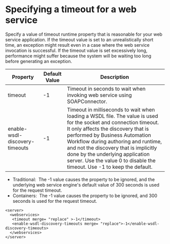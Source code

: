 # Specifying a timeout for a web service

Specify a value of  timeout runtime property that is reasonable for your web
service application. If the timeout value is set to an unrealistically short time, an exception
might result even in a case where the web service invocation is successful. If the timeout value is
set excessively long, performance might suffer because the system will be waiting too long before
generating an exception.

| Property                       |   Default Value | Description                                                                                                                                                                                                                                                                                                                                                                              |
|--------------------------------|-----------------|------------------------------------------------------------------------------------------------------------------------------------------------------------------------------------------------------------------------------------------------------------------------------------------------------------------------------------------------------------------------------------------|
| timeout                        |              -1 | Timeout in seconds to wait when invoking web service using SOAPConnector.                                                                                                                                                                                                                                                                                                                |
| enable-wsdl-discovery-timeouts |              -1 | Timeout in milliseconds to wait when loading a WSDL file. The value is used for the socket and connection timeout. It only affects the discovery that is performed by Business Automation Workflow during authoring and runtime, and not the discovery that is implicitly done by the underlying application server. Use the value 0 to disable the timeout. Use -1 to keep the default. |

- Traditional:  The -1 value causes
the property to be ignored, and the underlying web service engine's default value of 300 seconds is
used for the request timeout.
- Containers:  The -1 value causes the property to be ignored, and 300 seconds is used for the
request timeout.

```
<server>
  <webservices>
   <timeout merge= "replace" >-1</timeout>
   <enable-wsdl-discovery-timeouts merge= "replace">-1</enable-wsdl-discovery-timeouts>
  </webservices>
</server>
```